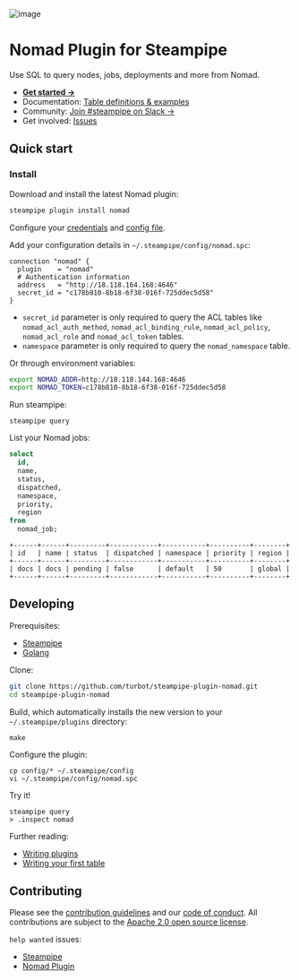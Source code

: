 ![image](https://hub.steampipe.io/images/plugins/turbot/nomad-social-graphic.png)

# Nomad Plugin for Steampipe

Use SQL to query nodes, jobs, deployments and more from Nomad.

- **[Get started →](https://hub.steampipe.io/plugins/turbot/nomad)**
- Documentation: [Table definitions & examples](https://hub.steampipe.io/plugins/turbot/nomad/tables)
- Community: [Join #steampipe on Slack →](https://turbot.com/community/join)
- Get involved: [Issues](https://github.com/turbot/steampipe-plugin-nomad/issues)

## Quick start

### Install

Download and install the latest Nomad plugin:

```bash
steampipe plugin install nomad
```

Configure your [credentials](https://hub.steampipe.io/plugins/turbot/nomad#credentials) and [config file](https://hub.steampipe.io/plugins/turbot/nomad#configuration).

Add your configuration details in `~/.steampipe/config/nomad.spc`:

```hcl
connection "nomad" {
  plugin    = "nomad"
  # Authentication information
  address   = "http://18.118.164.168:4646"
  secret_id = "c178b810-8b18-6f38-016f-725ddec5d58"
}
```

- `secret_id` parameter is only required to query the ACL tables like `nomad_acl_auth_method`, `nomad_acl_binding_rule`, `nomad_acl_policy`, `nomad_acl_role` and `nomad_acl_token` tables.
- `namespace` parameter is only required to query the `nomad_namespace` table.

Or through environment variables:

```sh
export NOMAD_ADDR=http://18.118.144.168:4646
export NOMAD_TOKEN=c178b810-8b18-6f38-016f-725ddec5d58
```

Run steampipe:

```shell
steampipe query
```

List your Nomad jobs:

```sql
select
  id,
  name,
  status,
  dispatched,
  namespace,
  priority,
  region
from
  nomad_job;
```

```
+------+------+---------+------------+-----------+----------+--------+
| id   | name | status  | dispatched | namespace | priority | region |
+------+------+---------+------------+-----------+----------+--------+
| docs | docs | pending | false      | default   | 50       | global |
+------+------+---------+------------+-----------+----------+--------+
```

## Developing

Prerequisites:

- [Steampipe](https://steampipe.io/downloads)
- [Golang](https://golang.org/doc/install)

Clone:

```sh
git clone https://github.com/turbot/steampipe-plugin-nomad.git
cd steampipe-plugin-nomad
```

Build, which automatically installs the new version to your `~/.steampipe/plugins` directory:

```
make
```

Configure the plugin:

```
cp config/* ~/.steampipe/config
vi ~/.steampipe/config/nomad.spc
```

Try it!

```
steampipe query
> .inspect nomad
```

Further reading:

- [Writing plugins](https://steampipe.io/docs/develop/writing-plugins)
- [Writing your first table](https://steampipe.io/docs/develop/writing-your-first-table)

## Contributing

Please see the [contribution guidelines](https://github.com/turbot/steampipe/blob/main/CONTRIBUTING.md) and our [code of conduct](https://github.com/turbot/steampipe/blob/main/CODE_OF_CONDUCT.md). All contributions are subject to the [Apache 2.0 open source license](https://github.com/turbot/steampipe-plugin-nomad/blob/main/LICENSE).

`help wanted` issues:

- [Steampipe](https://github.com/turbot/steampipe/labels/help%20wanted)
- [Nomad Plugin](https://github.com/turbot/steampipe-plugin-nomad/labels/help%20wanted)
